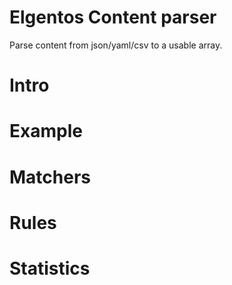 # Elgentos Content parser

Parse content from json/yaml/csv to a usable array.

# Intro

# Example

# Matchers

# Rules

# Statistics

